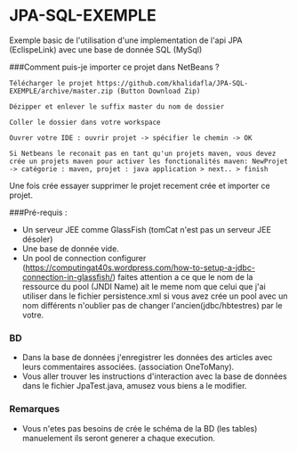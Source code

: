 # JPA-SQL-EXEMPLE
Exemple basic de l'utilisation d'une implementation de l'api JPA (EclispeLink) avec une base de donnée SQL (MySql)

###Comment puis-je importer ce projet dans NetBeans ?

    Télécharger le projet https://github.com/khalidafla/JPA-SQL-EXEMPLE/archive/master.zip (Button Download Zip)

    Dézipper et enlever le suffix master du nom de dossier

    Coller le dossier dans votre workspace

    Ouvrer votre IDE : ouvrir projet -> spécifier le chemin -> OK

    Si Netbeans le reconait pas en tant qu'un projets maven, vous devez crée un projets maven pour activer les fonctionalités maven: NewProjet -> catégorie : maven, projet : java application > next.. > finish

Une fois crée essayer supprimer le projet recement crée et importer ce projet.

###Pré-requis :

- Un serveur JEE comme GlassFish (tomCat n'est pas un serveur JEE désoler)
- Une base de donnée vide.
- Un pool de connection configurer (https://computingat40s.wordpress.com/how-to-setup-a-jdbc-connection-in-glassfish/) faites attention a ce que le nom de la ressource du pool (JNDI Name) ait le meme nom que celui que j'ai utiliser dans le fichier persistence.xml si vous avez crée un pool avec un nom différents n'oublier pas de changer l'ancien(jdbc/hbtestres) par le votre.

### BD
- Dans la base de données j'enregistrer les données des articles avec leurs commentaires associées. (association OneToMany).
- Vous aller trouver les instructions d'interaction avec la base de données dans le fichier JpaTest.java, amusez vous biens a le modifier.

### Remarques
- Vous n'etes pas besoins de crée le schéma de la BD (les tables) manuelement ils seront generer a chaque execution.
